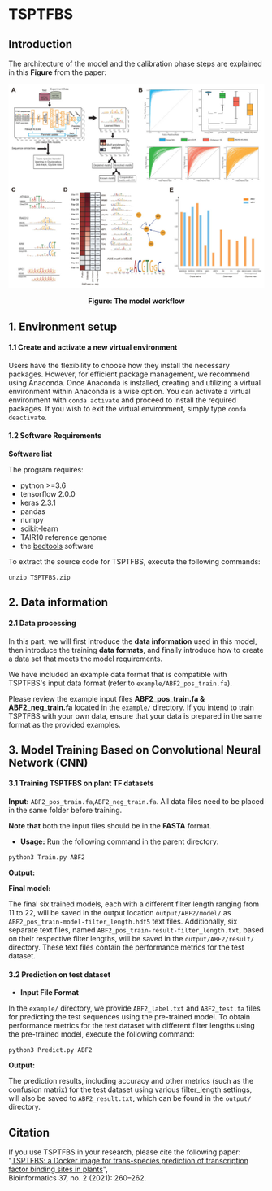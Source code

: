 # TSPTFBS
## Introduction
The architecture of the model and the calibration phase steps are explained in this **Figure** from the paper:

<p align="center">
<img src="TFPTFBS.jpg">
</p>
<p align="center"><b>Figure: The model workflow</b></p>


## 1. Environment setup

#### 1.1 Create and activate a new virtual environment

Users have the flexibility to choose how they install the necessary packages. However, for efficient package management, we recommend using Anaconda. Once Anaconda is installed, creating and utilizing a virtual environment within Anaconda is a wise option. You can activate a virtual environment with `conda activate` and proceed to install the required packages. If you wish to exit the virtual environment, simply type `conda deactivate`.

#### 1.2 Software Requirements
**Software list**

The program requires:
  * python >=3.6
  * tensorflow 2.0.0
  * keras 2.3.1
  * pandas
  * numpy
  * scikit-learn
  * TAIR10 reference genome
  * the [bedtools](https://bedtools.readthedocs.io/en/latest/) software

To extract the source code for TSPTFBS, execute the following commands:
```
unzip TSPTFBS.zip
```

## 2. Data information

#### 2.1 Data processing

In this part, we will first introduce the **data information** used in this model, then introduce the training **data formats**, and finally introduce how to create a data set that meets the model requirements.

We have included an example data format that is compatible with TSPTFBS's input data format (refer to `example/ABF2_pos_train.fa`).

Please review the example input files **ABF2_pos_train.fa & ABF2_neg_train.fa** located in the `example/` directory. If you intend to train TSPTFBS with your own data, ensure that your data is prepared in the same format as the provided examples.

## 3. Model Training Based on Convolutional Neural Network (CNN)

#### 3.1 Training TSPTFBS on plant TF datasets
**Input:** `ABF2_pos_train.fa`,`ABF2_neg_train.fa`. 
All data files need to be placed in the same folder before training.

**Note that** both the input files should be in the **FASTA** format.

- **Usage:**
Run the following command in the parent directory:

```
python3 Train.py ABF2
```
**Output:** 

**Final model:** 

The final six trained models, each with a different filter length ranging from 11 to 22, will be saved in the output location `output/ABF2/model/` as `ABF2_pos_train-model-filter_length.hdf5` text files. Additionally, six separate text files, named `ABF2_pos_train-result-filter_length.txt`, based on their respective filter lengths, will be saved in the `output/ABF2/result/` directory. These text files contain the performance metrics for the test dataset.

#### 3.2 Prediction on test dataset 
  
- **Input File Format**

In the `example/` directory, we provide `ABF2_label.txt` and `ABF2_test.fa` files for predicting the test sequences using the pre-trained model. To obtain performance metrics for the test dataset with different filter lengths using the pre-trained model, execute the following command:

```
python3 Predict.py ABF2
```
**Output:**

The prediction results, including accuracy and other metrics (such as the confusion matrix) for the test dataset using various filter_length settings, will also be saved to `ABF2_result.txt`, which can be found in the `output/` directory.

## Citation

If you use TSPTFBS in your research, please cite the following paper:</br>
"[TSPTFBS: a Docker image for trans-species prediction of transcription factor binding sites in plants](https://academic.oup.com/bioinformatics/article/37/2/260/6069568)",<br/>
Bioinformatics 37, no. 2 (2021): 260–262.
